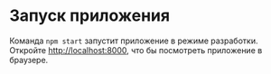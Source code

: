 # Запуск приложения

Команда `npm start` запустит приложение в режиме разработки.
Откройте [http://localhost:8000](http://localhost:8000), что бы посмотреть приложение в браузере.
